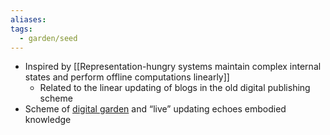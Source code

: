 ```yaml
---
aliases: 
tags:
  - garden/seed
---
```

- Inspired by [[Representation-hungry systems maintain complex internal states and perform offline computations linearly]]
	- Related to the linear updating of blogs in the old digital publishing scheme
- Scheme of [digital garden](https://maggieappleton.com/garden-history) and “live” updating echoes embodied knowledge